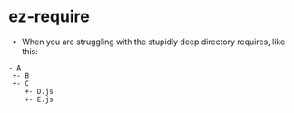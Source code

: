 # ez-require
* When you are struggling with the stupidly deep directory requires, like this:
```
- A
 +- B
 +- C
    +- D.js
    +- E.js
```

